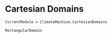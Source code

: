 # Cartesian Domains

```@meta
CurrentModule = ClimateMachine.CartesianDomains
```

```@docs
RectangularDomain
```
